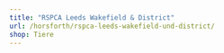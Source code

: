 ```yaml
---
title: "RSPCA Leeds Wakefield & District"
url: /horsforth/rspca-leeds-wakefield-und-district/
shop: Tiere
---
```

